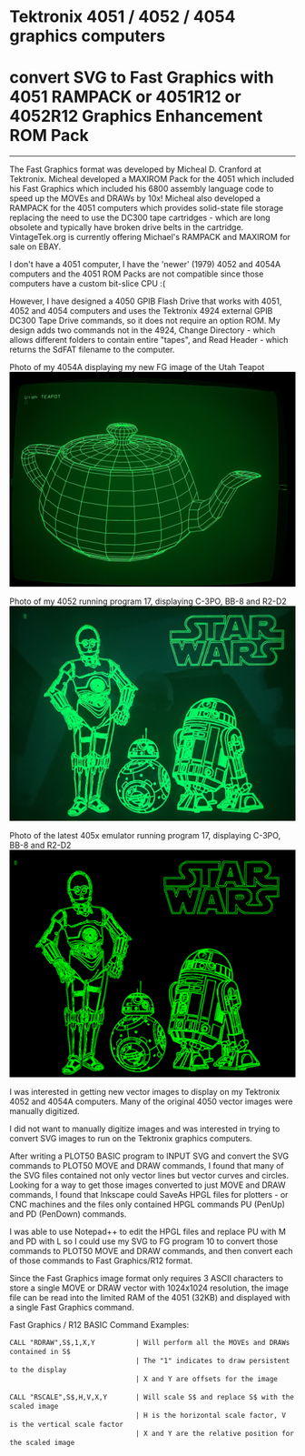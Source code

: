 # Tektronix 4051 / 4052 / 4054 graphics computers
# convert SVG to Fast Graphics with 4051 RAMPACK or 4051R12 or 4052R12 Graphics Enhancement ROM Pack
*******
The Fast Graphics format was developed by Micheal D. Cranford at Tektronix.  Micheal developed a MAXIROM Pack for the 4051 which included his Fast Graphics which included his 6800 assembly language code to speed up the MOVEs and DRAWs by 10x! Micheal also developed a RAMPACK for the 4051 computers which provides solid-state file storage replacing the need to use the DC300 tape cartridges - which are long obsolete and typically have broken drive belts in the cartridge.  VintageTek.org is currently offering Michael's RAMPACK and MAXIROM for sale on EBAY.

I don't have a 4051 computer, I have the 'newer' (1979) 4052 and 4054A computers and the 4051 ROM Packs are not compatible since those computers have a custom bit-slice CPU :(

However, I have designed a 4050 GPIB Flash Drive that works with 4051, 4052 and 4054 computers and uses the Tektronix 4924 external GPIB DC300 Tape Drive commands, so it does not require an option ROM.  My design adds two commands not in the 4924, Change Directory - which allows different folders to contain entire "tapes", and Read Header - which returns the SdFAT filename to the computer.

Photo of my 4054A displaying my new FG image of the Utah Teapot 
![4054A Utah Teapot](./Screenshots-and-photos/4054%20Teapot.jpeg)

Photo of my 4052 running program 17, displaying C-3PO, BB-8 and R2-D2 
![4052 C3PO-BB8-R2D2](./Screenshots-and-photos/C-3PO%20BB-8%20and%20R2-D2.jpeg)

Photo of the latest 405x emulator running program 17, displaying C-3PO, BB-8 and R2-D2
![405x C3PO-BB8-R2D2](./Screenshots-and-photos/405x%20C3PO%20BB8%20R2D2.png)

I was interested in getting new vector images to display on my Tektronix 4052 and 4054A computers.
Many of the original 4050 vector images were manually digitized.

I did not want to manually digitize images and was interested in trying to convert SVG images to run on the Tektronix graphics computers.

After writing a PLOT50 BASIC program to INPUT SVG and convert the SVG commands to PLOT50 MOVE and DRAW commands, I found that many of the SVG files contained not only vector lines but vector curves and circles.  Looking for a way to get those images converted to just MOVE and DRAW commands, I found that Inkscape could SaveAs HPGL files for plotters - or CNC machines and the files only contained HPGL commands PU (PenUp) and PD (PenDown) commands.

I was able to use Notepad++ to edit the HPGL files and replace PU with M and PD with L so I could use my SVG to FG program 10 to convert those commands to PLOT50 MOVE and DRAW commands, and then convert each of those commands to Fast Graphics/R12 format.  

Since the Fast Graphics image format only requires 3 ASCII characters to store a single MOVE or DRAW vector with 1024x1024 resolution, the image file can be read into the limited RAM of the 4051 (32KB) and displayed with a single Fast Graphics command.

Fast Graphics / R12 BASIC Command Examples:
```
CALL "RDRAW",S$,1,X,Y          | Will perform all the MOVEs and DRAWs contained in S$
                               | The "1" indicates to draw persistent to the display
                               | X and Y are offsets for the image

CALL "RSCALE",S$,H,V,X,Y       | Will scale S$ and replace S$ with the scaled image
                               | H is the horizontal scale factor, V is the vertical scale factor
                               | X and Y are the relative position for the scaled image

```

